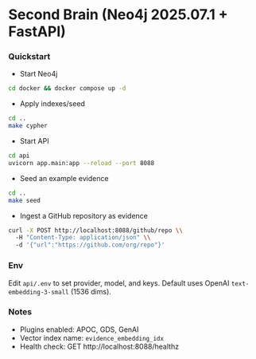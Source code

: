 # Second Brain (Neo4j 2025.07.1 + FastAPI)

### Quickstart

- Start Neo4j

```bash
cd docker && docker compose up -d
```

- Apply indexes/seed

```bash
cd ..
make cypher
```

- Start API

```bash
cd api
uvicorn app.main:app --reload --port 8088
```

- Seed an example evidence

```bash
cd ..
make seed
```

- Ingest a GitHub repository as evidence

```bash
curl -X POST http://localhost:8088/github/repo \\
  -H "Content-Type: application/json" \\
  -d '{"url":"https://github.com/org/repo"}'
```

### Env

Edit `api/.env` to set provider, model, and keys. Default uses OpenAI `text-embedding-3-small` (1536 dims).

### Notes

- Plugins enabled: APOC, GDS, GenAI
- Vector index name: `evidence_embedding_idx`
- Health check: GET http://localhost:8088/healthz
